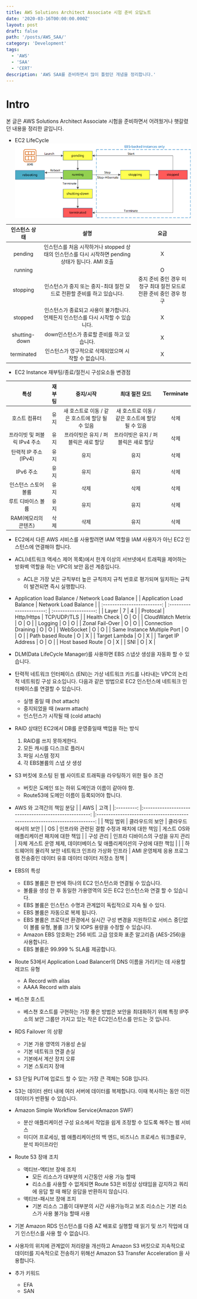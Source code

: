 ```yaml
---
title: AWS Solutions Architect Associate 시험 준비 오답노트
date: '2020-03-16T00:00:00.000Z'
layout: post
draft: false
path: '/posts/AWS_SAA/'
category: 'Development'
tags:
  - 'AWS'
  - 'SAA'
  - 'CERT'
description: 'AWS SAA를 준비하면서 많이 틀렸던 개념을 정리합니다.'
---
```


# Intro

본 글은 AWS Solutions Architect Associate 시험을 준비하면서 어려웠거나 햇갈렸던 내용을 정리한 글입니다.

- EC2 LifeCycle
  ![](./instance_lifecycle.png)

| 인스턴스 상태 |                                                설명                                                |                                 요금                                 |
| :-----------: | :------------------------------------------------------------------------------------------------: | :------------------------------------------------------------------: |
|    pending    | 인스턴스를 처음 시작하거나 stopped 상태의 인스턴스를 다시 시작하면 pending 상태가 됩니다. AMI 호출 |                                  X                                   |
|    running    |                                                                                                    |                                  O                                   |
|   stopping    |              인스턴스가 중지 또는 중지-최대 절전 모드로 전환할 준비를 하고 있습니다.               | 중지 준비 중인 경우 미청구 최대 절전 모드로 전환 준비 중인 경우 청구 |
|    stopped    |        인스턴스가 종료되고 사용이 불가합니다. 언제든지 인스턴스를 다시 시작할 수 있습니다.         |                                  X                                   |
| shutting-down |                            down인스턴스가 종료할 준비를 하고 있습니다.                             |                                  X                                   |
|  terminated   |                       인스턴스가 영구적으로 삭제되었으며 시작할 수 없습니다.                       |                                  X                                   |

- EC2 Instance 재부팅/종료/절전시 구성요소들 변경점

|             특성             | 재부팅 |                    중지/시작                     |                  최대 절전 모드                  | Terminate |
| :--------------------------: | :----: | :----------------------------------------------: | :----------------------------------------------: | :-------: |
|        호스트 컴퓨터         |  유지  | 새 호스트로 이동 / 같은 호스트에 할당 될 수 있음 | 새 호스트로 이동 / 같은 호스트에 할당 될 수 있음 |   삭제    |
| 프라이빗 및 퍼블릭 IPv4 주소 |  유지  |       프라이빗은 유지 / 퍼블릭은 새로 할당       |       프라이빗은 유지 / 퍼블릭은 새로 할당       |   삭제    |
|     탄력적 IP 주소(IPv4)     |  유지  |                       유지                       |                       유지                       |   삭제    |
|          IPv6 주소           |  유지  |                       유지                       |                       유지                       |   삭제    |
|     인스턴스 스토어 볼륨     |  유지  |                       삭제                       |                       삭제                       |   삭제    |
|      루트 디바이스 볼륨      |  유지  |                       유지                       |                       유지                       |   삭제    |
|     RAM(메모리의 콘텐츠)     |  삭제  |                       삭제                       |                       유지                       |   삭제    |

- EC2에서 다른 AWS 서비스를 사용할려면 IAM 역할을 IAM 사용자가 아닌 EC2 인스턴스에 연결해야 합니다.

- ACL(네트워크 액세스 제어 목록)에서 한개 이상의 서브넷에서 트래픽을 제어하는 방화벽 역할을 하는 VPC의 보안 옵션 계층입니다.

  - ACL은 가장 낮은 규칙부터 높은 규칙까지 규칙 번호로 평가되며 일치하는 규칙이 발견되면 즉시 실행합니다.

- Application load Balance / Network Load Balance
  | | Application Load Balance | Network Load Balance |
  | :-------------------------: | :----------------------: | :------------------: |
  | Layer | 7 | 4 |
  | Protocal | Http/Https | TCP/UDP/TLS |
  | Health Check | O | O |
  | CloudWatch Metrix | O | O |
  | Logging | O | O |
  | Zonal Fail-Over | O | O |
  | Connection Draining | O | O |
  | WebSocket | O | O |
  | Same Instance Multiple Port | O | O |
  | Path based Route | O | X |
  | Target Lambda | O | X |
  | Target IP Address | O | O |
  | Host based Route | O | X |
  | SNI | O | X |

- DLM(Data LifeCycle Manager)를 사용하면 EBS 스냅샷 생성을 자동화 할 수 있습니다.

- 탄력적 네트워크 인터페이스 (ENI)는 가상 네트워크 카드를 나타내는 VPC의 논리적 네트워킹 구성 요소입니다. 다음과 같은 방법으로 EC2 인스턴스에 네트워크 인터페이스를 연결할 수 있습니다.

  - 실행 중일 때 (hot attach)
  - 중지되었을 때 (warm attach)
  - 인스턴스가 시작될 때 (cold attach)

- RAID 상태인 EC2에서 DB를 운영중일때 백업을 하는 방식

  1. RAID를 쓰지 못하게한다.
  2. 모든 캐시를 디스크로 플러시
  3. 파일 시스템 정지
  4. 각 EBS볼륨의 스냅 샷 생성

- S3 버킷에 호스팅 된 웹 사이트로 트래픽을 라우팅하기 위한 필수 조건

  - 버킷은 도메인 또는 하위 도메인과 이름이 같아야 함.
  - Route53에 도메인 이름이 등록되어야 합니다.

- AWS 와 고객간의 책임 분담
  | | AWS | 고객 |
  |:---------: |:----------------------------------------------------: |:-------------------------------------------------------------------------: |
  | 책임 범위 | 클라우드의 보안 | 클라우드에서의 보안 |
  | OS | 인프라와 관련된 결함 수정과 패치에 대한 책임 | 게스트 OS와 애플리케이션 패치에 대한 책임 |
  | 구성 관리 | 인프라 디바이스의 구성을 유지 관리 | 자체 게스트 운영 체제, 데이터베이스 및 애플리케이션의 구성에 대한 책임 |
  | | 하드웨어의 물리적 보안 네트워크 인프라 가상화 인프라 | AMI 운영체제 응용 프로그램 전송중인 데이터 유휴 데이터 데이터 저장소 정책 |

- EBS의 특성
  - EBS 볼륨은 한 번에 하나의 EC2 인스턴스와 연결될 수 있습니다.
  - 볼륨을 생성 한 후 동일한 가용영역의 모든 EC2 인스턴스와 연결 할 수 있습니다.
  - EBS 볼륨은 인스턴스 수명과 관계없이 독립적으로 지속 될 수 있다.
  - EBS 볼륨은 자동으로 복제 됩니다.
  - EBS 볼륨은 프로덕션 환경에서 실시간 구성 변경을 지원하므로 서비스 중단없이 볼륨 유형, 볼륨 크기 및 IOPS 용량을 수정할 수 있습니다.
  - Amazon EBS 암호화는 256 비트 고급 암호화 표준 알고리즘 (AES-256)을 사용합니다.
  - EBS 볼륨은 99.999 % SLA를 제공합니다.

- Route 53에서 Application Load Balancer의 DNS 이름을 가리키는 데 사용할 레코드 유형
  - A Record with alias
  - AAAA Record with alais

- 베스쳔 호스트
  - 베스쳔 호스트를 구현하는 가장 좋은 방법은 보안을 최대화하기 위해 특정 IP주소의 보안 그룹만 가지고 있는 작은 EC2인스턴스를 만드는 것 입니다.

- RDS Failover 의 상황
  - 기본 가용 영역의 가용성 손실
  - 기본 네트워크 연결 손실
  - 기본에서 계산 장치 오류
  - 기본 스토리지 장애

- S3 단일 PUT에 업로드 할 수 있는 가장 큰 객체는 5GB 입니다.

- S3는 데이터 센터 내에 여러 서버에 데이터를 복제합니다. 이때 복사하는 동안 이전 데이터가 반환될 수 있습니다.

- Amazon Simple Workflow Service(Amazon SWF)
  - 분산 애플리케이션 구성 요소에서 작업을 쉽게 조정할 수 있도록 해주는 웹 서비스
  - 미디어 프로세싱, 웹 애플리케이션의 백 엔드, 비즈니스 프로세스 워크플로우, 분석 파이프라인

- Route 53 장애 조치
  - 액티브-액티브 장애 조치
    - 모든 리소스가 대부분의 시간동안 사용 가능 할때
    - 리소스를 사용할 수 없게되면 Route 53은 비정상 상태임을 감지하고 쿼리에 응답 할 때 해당 응답을 반환하지 않습니다.
  - 액티브-패시브 장애 조치
    - 기본 리소스 그룹이 대부분의 시간 사용가능하고 보조 리소스는 기본 리소스가 사용 불가능 할때 사용

- 기본 Amazon RDS 인스턴스를 다중 AZ 배포로 실행할 때 읽기 및 쓰기 작업에 대기 인스턴스를 사용 할 수 없습니다.

- 사용자의 위치에 관계없이 처리량을 개선하고 Amazon S3 버킷으로 지속적으로 데이터를 지속적으로 전송하기 위해선 Amazon S3 Transfer Acceleration 을 사용합니다.

- 추가 키워드
  - EFA
  - SAN